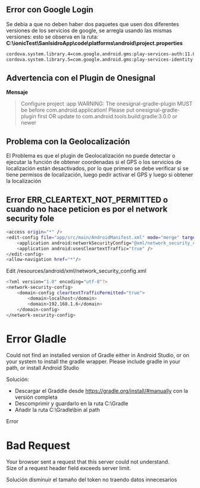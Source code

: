 
## Error con Google Login

Se debia a que no deben haber dos paquetes que usen dos diferentes versiones de los servicios de google, se arregla usando las mismas versiones: esto se observa en la ruta: **C:\ionicTest\SanIsidroApp\code\platforms\android\project.properties**
```xml
cordova.system.library.4=com.google.android.gms:play-services-auth:11.8.0
cordova.system.library.5=com.google.android.gms:play-services-identity:11.8.0
```

## Advertencia con el Plugin de Onesignal

**Mensaje**
> Configure project :app
> WARNING: The onesignal-gradle-plugin MUST be before com.android.application!
   Please put onesignal-gradle-plugin first OR update to com.android.tools.build:gradle:3.0.0 or newer

## Problema con la Geolocalización

El Problema es que el plugin de Geolocalización no puede detectar o ejecutar la función de obtener coordenadas si el GPS o los servicios de localización están desactivados, por lo que primero se debe verificar si se tiene permisos de localización, luego pedir activar el GPS y luego si obtener la localización

## Error ERR_CLEARTEXT_NOT_PERMITTED o cuando no hace peticion es por el network security fole

```bash
<access origin="*" />
<edit-config file="app/src/main/AndroidManifest.xml" mode="merge" target="/manifest/application" xmlns:android="http://schemas.android.com/apk/res/android">
    <application android:networkSecurityConfig="@xml/network_security_config" />
    <application android:usesCleartextTraffic="true" />
</edit-config>
<allow-navigation href="*"/>
```
Edit /resources/android/xml/network_security_config.xml

```bash
<?xml version="1.0" encoding="utf-8"?>
<network-security-config>
    <domain-config cleartextTrafficPermitted="true">
        <domain>localhost</domain>
        <domain>192.168.1.6</domain>
    </domain-config>
</network-security-config>
```
# Error Gladle
Could not find an installed version of Gradle either in Android Studio, or on your system to install the gradle wrapper. Please include gradle in your path, or install Android Studio

Solución:
- Descargar el Graddle desde https://gradle.org/install/#manually con la versión completa
- Descomprimir y guardarlo en la ruta C:\\Gradle
- Añadir la ruta C:\\Gradle\\bin al path


Error
<h1>Bad Request</h1>
<p>Your browser sent a request that this server could not understand.<br />
Size of a request header field exceeds server limit.</p>
Solución
disminuir el tamaño del token no traendo datos innecesarios

